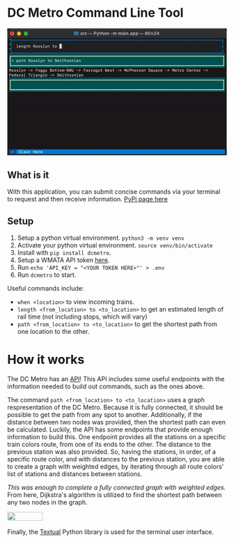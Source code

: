 # DC Metro Command Line Tool
![gif not found, check images/demo.gif](images/demo.gif)

## What is it
With this application, you can submit concise commands via your terminal to request and then receive information.
[PyPi page here](https://pypi.org/project/dcmetro/0.1.1/)

## Setup
1. Setup a python virtual environment. `python3 -m venv venv`
2. Activate your python virtual environment. `source venv/bin/activate`
3. Install with `pip install dcmetro`.
4. Setup a WMATA API token [here](https://developer.wmata.com).
5. Run `echo 'API_KEY = "<YOUR TOKEN HERE>"' > .env`
6. Run `dcmetro` to start.

Useful commands include:
- `when <location>` to view incoming trains.
- `length <from_location> to <to_location>` to get an estimated length of rail time (not including stops, which will vary)
- `path <from_location> to <to_location>` to get the shortest path from one location to the other.

# How it works
The DC Metro has an [API](https://developer.wmata.com)! This API includes some useful endpoints with the information needed to build out commands, such as the ones above.

The command `path <from_location> to <to_location>` uses a graph respresentation of the DC Metro. Because it is fully connected, it should be possible to get the path from any spot to another. Additionally, if the distance between two nodes was provided, then the shortest path can even be calculated. Luckily, the API has some endpoints that provide enough information to build this. One endpoint provides all the stations on a specific train colors route, from one of its ends to the other. The distance to the previous station was also provided. 
So, having the stations, in order, of a specific route color, and with distances to the previous station, you are able to create a graph with weighted edges, by iterating through all route colors' list of stations and distances between stations. 

*This was enough to complete a fully connected graph with weighted edges.*
From here, Dijkstra's algorithm is utilized to find the shortest path between any two nodes in the graph.

<img src="https://i.imgur.com/RQmR9qo.png"  width="40%" height="40%">

Finally, the [Textual](https://textual.textualize.io) Python library is used for the terminal user interface.

